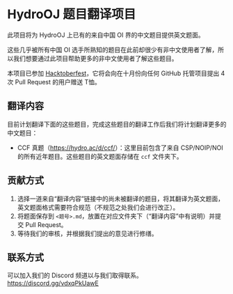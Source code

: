 # HydroOJ 题目翻译项目

此项目将为 HydroOJ 上已有的来自中国 OI 界的中文题目提供英文题面。

这些几乎被所有中国 OI 选手所熟知的题目在此前却很少有非中文使用者了解，所以我们想要通过此项目帮助更多的非中文使用者了解这些题目。

本项目已参加 [Hacktoberfest](https://hacktoberfest.digitalocean.com/)，它将会向在十月份向任何 GitHub 托管项目提出 4 次 Pull Request 的用户赠送 T恤。

## 翻译内容

目前计划翻译下面的这些题目，完成这些题目的翻译工作后我们将计划翻译更多的中文题目：

- CCF 真题（<https://hydro.ac/d/ccf/>）：这里目前包含了来自 CSP/NOIP/NOI 的所有近年题目。这些题目的英文题面存储在 `ccf` 文件夹下。

## 贡献方式

1. 选择一道来自“翻译内容”链接中的尚未被翻译的题目，将其翻译为英文题面，英文题面格式需要符合规范（不规范之处我们会进行改正）。
2. 将题面保存到 `<题号>.md`，放置在对应文件夹下（“翻译内容”中有说明）并提交 Pull Request。
3. 等待我们的审核，并根据我们提出的意见进行修缮。

## 联系方式

可以加入我们的 Discord 频道以与我们取得联系。<https://discord.gg/vdxqPkUawE>


